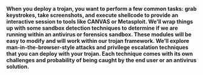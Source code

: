**When you deploy a trojan, you want to perform a few
common tasks: grab keystrokes, take screenshots, and
execute shellcode to provide an interactive session to
tools like CANVAS or Metasploit. We’ll wrap things up with some sandbox detection techniques to determine if we are running within an antivirus or forensics sandbox. These
modules will be easy to modify and will work within our trojan framework.
We’ll explore man-in-the-browser-style attacks and privilege escalation techniques that you can deploy with your trojan. Each technique comes with its own challenges and probability of being caught by the
end user or an antivirus solution.**
